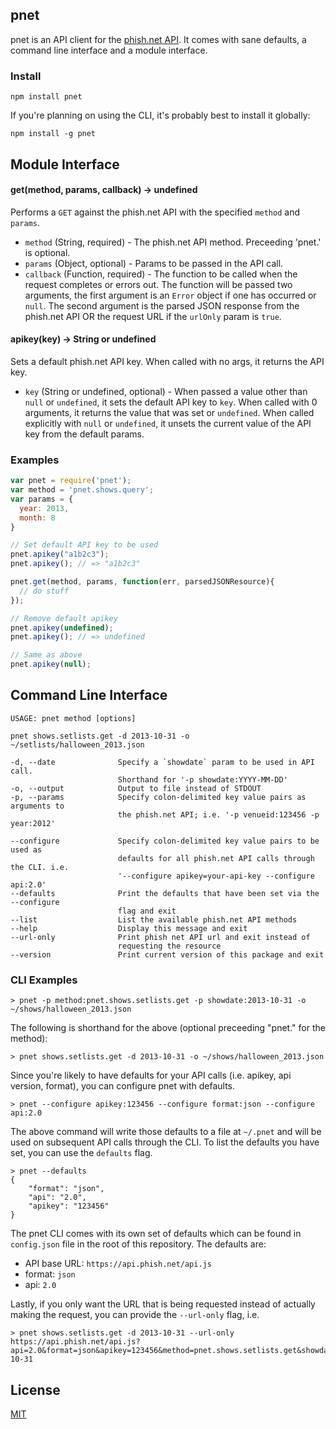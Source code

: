 ## pnet

pnet is an API client for the [phish.net API](http://api.phish.net/). It comes with sane defaults, a command line interface and a module interface.

### Install

`npm install pnet`

If you're planning on using the CLI, it's probably best to install it globally:

`npm install -g pnet`

## Module Interface

#### get(method, params, callback) → undefined

Performs a `GET` against the phish.net API with the specified `method` and `params`.

* `method` (String, required) - The phish.net API method. Preceeding 'pnet.' is optional.
* `params` (Object, optional) - Params to be passed in the API call.
* `callback` (Function, required) - The function to be called when the request completes or errors out. The function will be passed two arguments, the first argument is an `Error` object if one has occurred or `null`. The second argument is the parsed JSON response from the phish.net API OR the request URL if the `urlOnly` param is `true`.

#### apikey(key) → String or undefined

Sets a default phish.net API key. When called with no args, it returns the API key.

* `key` (String or undefined, optional) - When passed a value other than `null` or `undefined`, it sets the default API key to `key`. When called with 0 arguments, it returns the value that was set or `undefined`. When called explicitly with `null` or `undefined`, it unsets the current value of the API key from the default params.

### Examples

```javascript
var pnet = require('pnet');
var method = 'pnet.shows.query';
var params = {
  year: 2013,
  month: 8
}

// Set default API key to be used
pnet.apikey("a1b2c3");
pnet.apikey(); // => "a1b2c3"

pnet.get(method, params, function(err, parsedJSONResource){
  // do stuff
});

// Remove default apikey
pnet.apikey(undefined);
pnet.apikey(); // => undefined

// Same as above
pnet.apikey(null);
```

## Command Line Interface

```
USAGE: pnet method [options]

pnet shows.setlists.get -d 2013-10-31 -o ~/setlists/halloween_2013.json

-d, --date              Specify a `showdate` param to be used in API call.
                        Shorthand for '-p showdate:YYYY-MM-DD'
-o, --output            Output to file instead of STDOUT
-p, --params            Specify colon-delimited key value pairs as arguments to
                        the phish.net API; i.e. '-p venueid:123456 -p year:2012'

--configure             Specify colon-delimited key value pairs to be used as
                        defaults for all phish.net API calls through the CLI. i.e.
                        '--configure apikey=your-api-key --configure api:2.0'
--defaults              Print the defaults that have been set via the --configure
                        flag and exit
--list                  List the available phish.net API methods
--help                  Display this message and exit
--url-only              Print phish net API url and exit instead of
                        requesting the resource
--version               Print current version of this package and exit
```

### CLI Examples

```
> pnet -p method:pnet.shows.setlists.get -p showdate:2013-10-31 -o ~/shows/halloween_2013.json
```

The following is shorthand for the above (optional preceeding "pnet." for the method):

```
> pnet shows.setlists.get -d 2013-10-31 -o ~/shows/halloween_2013.json
```

Since you're likely to have defaults for your API calls (i.e. apikey, api version, format), you can configure pnet with defaults.

```
> pnet --configure apikey:123456 --configure format:json --configure api:2.0
```

The above command will write those defaults to a file at `~/.pnet` and will be used on subsequent API calls through the CLI. To list the defaults you have set, you can use the `defaults` flag.

```
> pnet --defaults
{
    "format": "json",
    "api": "2.0",
    "apikey": "123456"
}
```

The pnet CLI comes with its own set of defaults which can be found in `config.json` file in the root of this repository. The defaults are:

* API base URL: `https://api.phish.net/api.js`
* format: `json`
* api: `2.0`

Lastly, if you only want the URL that is being requested instead of actually making the request, you can provide the `--url-only` flag, i.e.

```
> pnet shows.setlists.get -d 2013-10-31 --url-only
https://api.phish.net/api.js?api=2.0&format=json&apikey=123456&method=pnet.shows.setlists.get&showdate=2013-10-31
```

## License

[MIT](https://github.com/benjreinhart/pnet/blob/master/LICENSE.txt)
